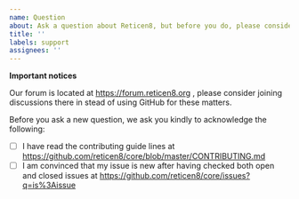 ```yaml
---
name: Question
about: Ask a question about Reticen8, but before you do, please consider using our forum
title: ''
labels: support
assignees: ''
---
```

**Important notices**

Our forum is located at https://forum.reticen8.org , please consider joining discussions there in stead of using GitHub for these matters.

Before you ask a new question, we ask you kindly to acknowledge the following:

- [ ] I have read the contributing guide lines at https://github.com/reticen8/core/blob/master/CONTRIBUTING.md
- [ ] I am convinced that my issue is new after having checked both open and closed issues at https://github.com/reticen8/core/issues?q=is%3Aissue
